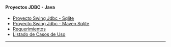 #### Proyectos JDBC - Java
* [Proyecto Swing Jdbc - Sqlite](Swing---Jdbc---SQlite)
* [Proyecto Swing Jdbc - Maven Sqlite](Maven-Spring-Swing)
* [Requerimientos](Requerimientos)
* [Listado de Casos de Uso](Casos-de-Uso)
---------